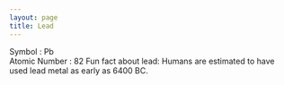 ```yaml
---
layout: page
title: Lead
---
```


Symbol : Pb  
Atomic Number : 82
Fun fact about lead: Humans are estimated to have used lead metal as early as 6400 BC.